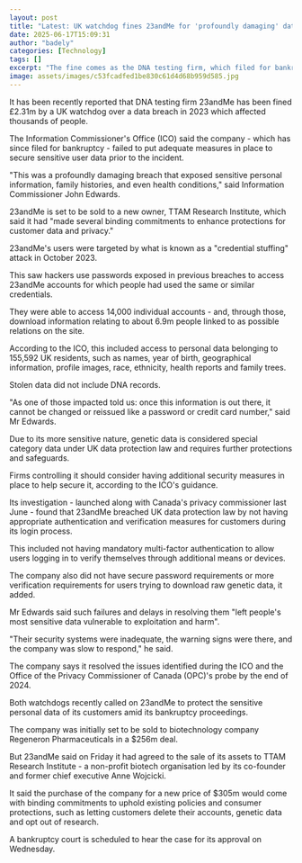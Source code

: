 ```yaml
---
layout: post
title: "Latest: UK watchdog fines 23andMe for 'profoundly damaging' data breach"
date: 2025-06-17T15:09:31
author: "badely"
categories: [Technology]
tags: []
excerpt: "The fine comes as the DNA testing firm, which filed for bankruptcy in March, is set to be sold to a new owner."
image: assets/images/c53fcadfed1be830c61d4d68b959d585.jpg
---
```


It has been recently reported that DNA testing firm 23andMe has been fined £2.31m by a UK watchdog over a data  breach in 2023 which affected thousands of people.

The Information Commissioner's Office (ICO) said the company - which has since filed for bankruptcy - failed to put adequate measures in place to secure sensitive user data prior to the incident.

"This was a profoundly damaging breach that exposed sensitive personal information, family histories, and even health conditions," said Information Commissioner John Edwards.

23andMe is set to be sold to a new owner, TTAM Research Institute, which said it had "made several binding commitments to enhance protections for customer data and privacy."

23andMe's users were targeted by what is known as a "credential stuffing" attack in October 2023. 

This saw hackers use passwords exposed in previous breaches to access 23andMe accounts for which people had used the same or similar credentials.

They were able to access 14,000 individual accounts - and, through those, download information relating to about 6.9m people linked to as possible relations on the site.

According to the ICO, this included access to personal data belonging to 155,592 UK residents, such as names, year of birth, geographical information, profile images, race, ethnicity, health reports and family trees.

Stolen data did not include DNA records.

"As one of those impacted told us: once this information is out there, it cannot be changed or reissued like a password or credit card number," said Mr Edwards.

Due to its more sensitive nature, genetic data is considered special category data under UK data protection law and requires further protections and safeguards.

Firms controlling it should consider having additional security measures in place to help secure it, according to the ICO's guidance.

Its investigation - launched along with Canada's privacy commissioner last June - found that 23andMe breached UK data protection law by not having appropriate authentication and verification measures for customers during its login process.

This included not having mandatory multi-factor authentication to allow users logging in to verify themselves through additional means or devices.

The company also did not have secure password requirements or more verification requirements for users trying to download raw genetic data, it added.

Mr Edwards said such failures and delays in resolving them "left people's most sensitive data vulnerable to exploitation and harm".

"Their security systems were inadequate, the warning signs were there, and the company was slow to respond," he said.

The company says it resolved the issues identified during the ICO and the Office of the Privacy Commissioner of Canada (OPC)'s probe by the end of 2024.

Both watchdogs recently called on 23andMe to protect the sensitive personal data of its customers amid its bankruptcy proceedings.

The company was initially set to be sold to biotechnology company Regeneron Pharmaceuticals in a $256m deal.

But 23andMe said on Friday it had agreed to the sale of its assets to TTAM Research Institute - a non-profit biotech organisation led by its co-founder and former chief executive Anne Wojcicki.

It said the purchase of the company for a new price of $305m would come with binding commitments to uphold existing policies and consumer protections, such as letting customers delete their accounts, genetic data and opt out of research.

A bankruptcy court is scheduled to hear the case for its approval on Wednesday.

